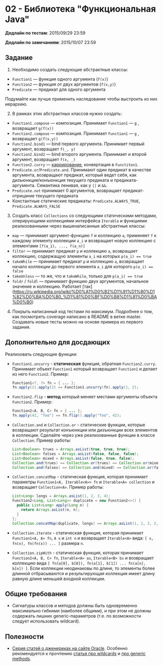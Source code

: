 # 02 - Библиотека "Функциональная Java"

**Дедлайн по тестам**: 2015/09/29 23:59

**Дедлайн по замечаниям**: 2015/10/07 23:59

## Задание

1. Необходимо создать следующие абстрактные классы:

  - `Function1` — функция одного аргумента (`f(x)`)
  - `Function2` — функция от двух аргументов (`f(x,y)`)
  - `Predicate` — предикат для одного аргумента

  Подумайте как лучше применить наследование чтобы выстроить из них иерархию.

2. В рамках этиx абстрактных классов нужно создать:

  - `Function1.compose` — композиция. Принимает `Function1` —  `g` , возвращает `g(f(x))`
  - `Function2.compose` — композиция. Принимает  `Function1` — `g` , возвращает `g(f(x,y))`
  - `Function2.bind1` — bind первого аргумента. Принимает первый аргумент, возвращает `f(_, y)`
  - `Function2.bind2` — bind второго аргумента. Принимает и второй аргумент, возвращает `f(x, _)`
  - `Function2.curry` — [каррирование](https://ru.wikipedia.org/wiki/%D0%9A%D0%B0%D1%80%D1%80%D0%B8%D1%80%D0%BE%D0%B2%D0%B0%D0%BD%D0%B8%D0%B5), конвертация в `Functiton1`.
  - `Predicate.or`/`Predicate.and`. Принимают один предикат в качестве аргумента, возвращают предикат, который ведет себя, как дизъюнкция/конъюнкция текущего предиката и предиката-аргумента. Семантика ленивая, как у `||` и `&&`.
  - `Predicate.not` принимает 0 аргументов, возвращает предикат-отрицание текущего предиката
  - Константные статические предикаты: `Predicate.ALWAYS_TRUE`, `Predicate.ALWAYS_FALSE`

3. Cоздать класс `Collections` со следующими статическими методами, оперирующими коллекциями интерфейса `Iterable` и функциями реализованными через вышенаписанные абстрактные классы:
  - `map` — принимает аргумент-функцию `f` и коллекцию `a`, применяет `f` к каждому элементу коллекции `a_i` и возвращает новую коллекцию с элементами `[f(a_1), ..., f(a_n)]`
  - `filter` — принимает предикат `p` и коллекцию `a`, возвращает коллекцию, содержащую элементы `a_i` на которых `p(a_i) == true`
  - `takeWhile` — принимает предикат `p` и коллекцию `a`, возвращает начало коллекции до первого элемента `a_i` для которого `p(a_i) == false` 
  - `takeUnless` — то же, что и `takeWhile`, только для `p(a_i) == true`
  - `foldr` / `foldl` — принимает функцию двух аргументов, начальное значение и коллекцию. Работает [так] (https://ru.wikipedia.org/wiki/%D0%A1%D0%B2%D1%91%D1%80%D1%82%D0%BA%D0%B0_%D1%81%D0%BF%D0%B8%D1%81%D0%BA%D0%B0)

4. Покрыть написанный код тестами по максимум. Подробнее о том, как посмотреть coverage написано в README в ветке master. Создавать новые тесты можно на основе примера из первого задания.

## Дополнительно для досдающих

Реализовать следующие функции:

- `Function1.uncurry` - **статическая** функция, обратная `Function2.curry`. Принимает объект `Function1` который возвращает `Function1` и делает из него `Function2`. Пример: 

  ```java
  Function1<?, ?> fn = { ... }; 
  fn.apply(1).apply(2) == Function1.uncurry(fn).apply(1, 2);
  ```
  
- `Function2.flip` - **метод** который меняет местами аргументы объекта `Function2`. Пример:
  
  ```java
  Function2<A, B, C> fn = { ... };
  fn.apply(42, "foo") == fn.flip().apply("foo", 42);
  ```

- `Collection.and` и `Collection.or` - статические функции, которые возвращают результат конъюнкции или дизъюнкции всех элементов в коллекции. Сделайте через уже реализованные функции в классе `Collection`. Пример работы:
  
  ```java
  List<Boolean> trues = Arrays.asList(true, true, true);
  List<Boolean> falses = Arrays.asList(false, false, false);
  List<Boolean> mixed = Arrays.asList(false, true, false);
  Collection.and(trues) == Collection.or(trues) == Collection.or(mixed) == true;
  Collection.and(falses) == Collection.and(mixed) == Collection.or(falses) == false;
  ```
  
- `Collection.concatMap` - статическая функция, которая принимает параметры `Function1<A, Iterable<A>> fn` и `Iterable<A> collection` и возвращает `Collection<A>`. Пример работы:

  ```java
  List<Long> longs = Arrays.asList(1, 2, 3, 4);
  Function2<Long, List<Long>> duplicate = new Function2<>() { 
    public List<Long> apply(Long n) {
      return Arrays.asList(n, n);
    }
  };
  Collection.concatMap(duplicate, longs) == Arrays.asList(1, 1, 2, 2, 3, 3, 4, 4);
  ```

- `Collection.iterate` - статическая функция, которая принимает `Function1<A, A> fn`, `A x` и `int n` и возвращает `Iterable<A>` вида: `[ x, fn(x), fn(fn(x)) ... ]` размера `n`.

- `Collection.zipWith` - статическая функция, которая принимает `Function2<A, B, C> fn`, `Iterable<A> as`, `Iterable<B> bs` и возвращает коллекцию вида `[ fn(a[0], b[0]), fn(a[1], b[1]) ... fn(a[n], b[n]) ]`. Если коллекции неодинаковы по длине, то элементы более длинной отбрасываются и результирующая коллекция имеет длину равную длине меньшей входной коллекции.

## Общие требования

- Сигнатуры классов и методов должны быть одновременно максимально гибкими (наиболее общими), и при этом не должны содержать лишних generic-параметров (т.е. по возможности следует использовать wildcard).

## Полезности

- [Серия статей о дженериках на сайте Oracle](https://docs.oracle.com/javase/tutorial/extra/generics/index.html). Особенно рекомендуется к прочтению [статья про wildcards](https://docs.oracle.com/javase/tutorial/extra/generics/wildcards.html) и [про generic methods](https://docs.oracle.com/javase/tutorial/extra/generics/methods.html).
